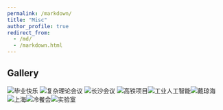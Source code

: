 ```yaml
---
permalink: /markdown/
title: "Misc"
author_profile: true
redirect_from: 
  - /md/
  - /markdown.html
---
```


## Gallery

![毕业快乐]([https://yang-px.github.io/images/biye.jpg]#pic_left)
![复杂理论会议]([https://yang-px.github.io/images/fuzalilun.jpg]#pic_center)
![长沙会议](https://yang-px.github.io/images/changsha.jpg)
![高铁项目](https://yang-px.github.io/images/project.jpg)![工业人工智能](https://yang-px.github.io/images/chai.jpg)![戴琼海](https://yang-px.github.io/images/dai.jpg)
![上海](https://yang-px.github.io/images/shanghai.png)![冷餐会](https://yang-px.github.io/images/dinner.jpg)![实验室](https://yang-px.github.io/images/lab.jpg)


